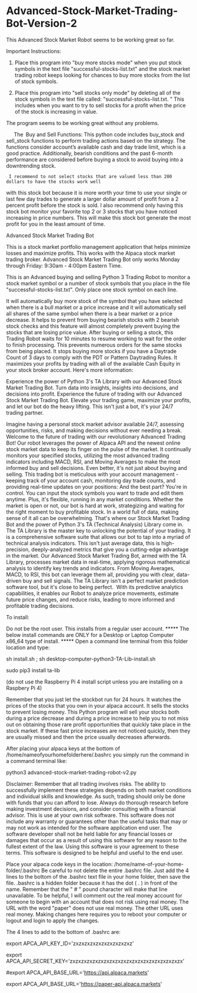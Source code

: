 # Advanced-Stock-Market-Trading-Bot-Version-2 

This Advanced Stock Market Robot seems to be working great so far. 

Important Instructions: 
1. Place this program into "buy more stocks mode"
    when you put stock symbols in the text file "successful-stocks-list.txt"
    and the stock market trading robot keeps looking for chances to buy more stocks
   from the list of stock symbols.

2. Place this program into "sell stocks only mode" by deleting all of the
   stock symbols in the text file called: "successful-stocks-list.txt. "
   This includes when you want to try to sell stocks for a profit when the price of the stock
   is increasing in value. 

   
The program seems to be working great without any problems. 

   The Buy and Sell Functions: This python code includes buy_stock and sell_stock functions to perform trading actions based on the strategy. The functions consider account’s available cash and day trade limit, which is a good practice. Additionally, bearish conditions and the past 6-month performance are considered before buying a stock to avoid buying into a downtrending stock.

     I recommend to not select stocks that are valued less than 200 dollars to have the stocks work well 
with this stock bot because it is more worth your time to use your single or last few day trades 
to generate a larger dollar amount of profit from a 2 percent profit before the stock is sold. 
I also recommend only having this stock bot monitor your favorite top 2 or 3 stocks that you have 
noticed increasing in price numbers. This will make this stock bot generate the most profit for 
you in the least amount of time. 

Advanced Stock Market Trading Bot

This is a stock market portfolio management application that helps minimize losses and maximize profits.
This works with the Alpaca stock market trading broker. 
Advanced Stock Market Trading Bot only works Monday through Friday: 9:30am - 4:00pm Eastern Time.

This is an Advanced buying and selling Python 3 Trading Robot 
to monitor a stock market symbol or a number of stock symbols that you place in the file "successful-stocks-list.txt". 
Only place one stock symbol on each line. 

It will automatically buy more stock of the symbol that you have selected when there is a bull market 
or a price increase and it will automatically sell all shares of the same symbol when there is a bear market or a price decrease. 
It helps to prevent from buying bearish stocks with 2 bearish stock checks 
and this feature will almost completely prevent buying the stocks that are losing price value. 
After buying or selling a stock, this Trading Robot waits for 10 minutes to resume working to wait for the 
order to finish processing. This prevents numerous orders for the same stocks from being placed. 
It stops buying more stocks if you have a Daytrade Count of 3 days to comply with the PDT or Pattern Daytrading Rules. 
It maximizes your profits by trading with all of the available Cash Equity in your stock broker account. Here's more information: 

Experience the power of Python 3's TA Library with our Advanced Stock Market Trading Bot. Turn data into insights, insights into decisions, and decisions into profit. Experience the future of trading with our Advanced Stock Market Trading Bot. 
Elevate your trading game, maximize your profits, and let our bot do the heavy lifting. This isn't just a bot, it's your 24/7 trading partner.

Imagine having a personal stock market advisor available 24/7, assessing opportunities, risks, and making decisions without ever needing a break. Welcome to the future of trading with our revolutionary Advanced Trading Bot! Our robot leverages the power of Alpaca API and the newest online stock market data to keep its finger on the pulse of the market. It continually monitors your specified stocks, utilizing the most advanced trading indicators including MACD, RSI, and Moving Averages to make the most informed buy and sell decisions.
Even better, it's not just about buying and selling. This trading bot is meticulous with your account management - keeping track of your account cash, monitoring day trade counts, and providing real-time updates on your positions: 
And the best part? You're in control. You can input the stock symbols you want to trade and edit them anytime. 
Plus, it's flexible, running in any market conditions. Whether the market is open or not, our bot is hard at work, strategizing and waiting for the right moment to buy profitable stock. In a world full of data, making sense of it all can be overwhelming. That's where our Stock Market Trading Bot and the power of Python 3's TA (Technical Analysis) Library come in. The TA Library is the master key to unlocking the potential of your trading. It is a comprehensive software suite that allows our bot to tap into a myriad of technical analysis indicators. This isn't just average data, this is high-precision, deeply-analyzed metrics that give you a cutting-edge advantage in the market. Our Advanced Stock Market Trading Bot, armed with the TA Library, processes market data in real-time, applying rigorous mathematical analysis to identify key trends and indicators. From Moving Averages, MACD, to RSI, this bot can leverage them all, providing you with clear, data-driven buy and sell signals. The TA Library isn't a perfect market prediction software tool, but it's close to being perfect.  With its predictive analytics capabilities, it enables our Robot to analyze price movements, estimate future price changes, and reduce risks, leading to more informed and profitable trading decisions.

To install:

Do not be the root user. This installs from a regular user account. 
***** The below install commands are ONLY for a Desktop or Laptop Computer x86_64 type of install. ***** 
Open a command line terminal from this folder location and type: 

sh install.sh ;
sh desktop-computer-python3-TA-Lib-install.sh

sudo pip3 install ta-lib

(do not use the Raspberry Pi 4 install script unless you are installing on a Raspbery Pi 4)

Remember that you just let the stockbot run for 24 hours. It watches the prices of the stocks that you own in your alpaca account. It sells the stocks to prevent losing money. This Python program will sell your stocks both during a price decrease and during a price increase to help you to not miss out on obtaining those rare profit opportunities that quickly take place in the stock market. If these fast price increases are not noticed quickly, then they are usually missed and then the price usually decreases afterwards.

After placing your alpaca keys at the bottom of /home/nameofyourhomefolderhere/.bashrc you simply run the command in a command terminal like:

python3 advanced-stock-market-trading-robot-v2.py



Disclaimer: Remember that all trading involves risks. The ability to successfully implement these strategies depends on both market conditions and individual skills and knowledge. As such, trading should only be done with funds that you can afford to lose. Always do thorough research before making investment decisions, and consider consulting with a financial advisor. This is use at your own risk software. This software does not include any warranty or guarantees other than the useful tasks that may or may not work as intended for the software application end user. The software developer shall not be held liable for any financial losses or damages that occur as a result of using this software for any reason to the fullest extent of the law. Using this software is your agreement to these terms. This software is designed to be helpful and useful to the end user.

Place your alpaca code keys in the location: /home/name-of-your-home-folder/.bashrc Be careful to not delete the entire .bashrc file. Just add the 4 lines to the bottom of the .bashrc text file in your home folder, then save the file. .bashrc is a hidden folder because it has the dot ( . ) in front of the name. Remember that the " # " pound character will make that line unavailable. To be helpful, I will comment out the real money account for someone to begin with an account that does not risk using real money. The URL with the word "paper" does not use real money. The other URL uses real money. Making changes here requires you to reboot your computer or logout and login to apply the changes.

The 4 lines to add to the bottom of .bashrc are:

export APCA_API_KEY_ID='zxzxzxzxzxzxzxzxzxzxz'

export APCA_API_SECRET_KEY='zxzxzxzxzxzxzxzxzxzxzxzxzxzxzxzxzxzxzxzx'

#export APCA_API_BASE_URL='https://api.alpaca.markets'

export APCA_API_BASE_URL='https://paper-api.alpaca.markets'
